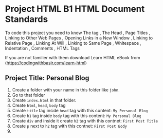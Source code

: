# Project HTML B1 HTML Document Standards

To code this project you need to know The <html> tag
, The Head
, Page Titles
, Linking to Other Web Pages
, Opening Links in a New Window
, Linking to Relative Page
, Linking At Will
, Linking to Same Page
, Whitespace
, Indentation
, Comments
, HTML Tags

If you are not familier with them download Learn HTML eBook from (https://codingwithbasir.com/learn-html)

## Project Title: Personal Blog

1. Create a folder with your name in this folder like `john`.
2. Go to that folder
3. Create `index.html` in that folder.
4. Create `html`, `head`, `body` tag
5. Create `title` tag inside `head` tag with this content: `My Personal Blog`
6. Create `h1` tag inside `body` tag with this content: `My Personal Blog`
7. Create `div` and inside it create `h2` tag with this contnet: `First Post Title`
8. Create `p` next to `h2` tag with this contnet: `First Post Body`
9.
